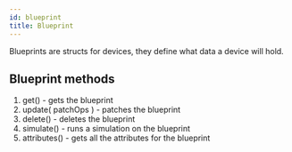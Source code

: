 ```yaml
---
id: blueprint
title: Blueprint
---
```


Blueprints are structs for devices, they define what data a device will hold.

## Blueprint methods

1. get() - gets the blueprint
2. update( patchOps ) - patches the blueprint
3. delete() - deletes the blueprint
4. simulate() - runs a simulation on the blueprint
5. attributes() - gets all the attributes for the blueprint
